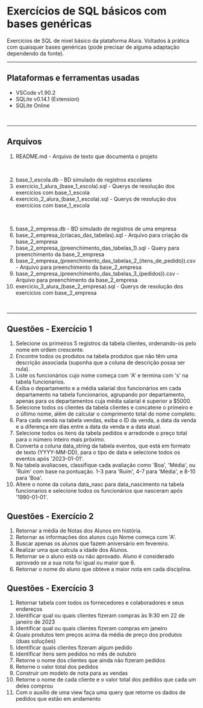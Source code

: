 # Exercícios de SQL básicos com bases genéricas #

Exercícios de SQL de nível básico da plataforma Alura.
Voltados à prática com quaisquer bases genéricas (pode precisar de alguma adaptação dependendo da fonte).
<br>

___

## Plataformas e ferramentas usadas

- VSCode v1.90.2
- SQLite v0.14.1 (Extension)
- SQLite Online
<br>

___

## Arquivos

1. README.md    - Arquivo de texto que documenta o projeto
<br>

2. base_1_escola.db                         - BD simulado de registros escolares
3. exercicio_1_alura_(base_1_escola).sql    - Querys de resolução dos exercícios com base_1_escola
4. exercicio_2_alura_(base_1_escola).sql    - Querys de resolução dos exercícios com base_1_escola
<br>

5. base_2_empresa.db                                                    - BD simulado de registros de uma empresa
6. base_2_empresa_(criacao_das_tabelas).sql                             - Arquivo para criação da base_2_empresa
7. base_2_empresa_(preenchimento_das_tabelas_1).sql                     - Query para preenchimento da base_2_empresa
8. base_2_empresa_(preenchimento_das_tabelas_2_(itens_de_pedido)).csv   - Arquivo para preenchimento da base_2_empresa
9. base_2_empresa_(preenchimento_das_tabelas_3_(pedidos)).csv           - Arquivo para preenchimento da base_2_empresa
10. exercicio_3_alura_(base_2_empresa).sql                              - Querys de resolução dos exercícios com base_2_empresa
<br>

___

## Questões - Exercício 1

1. Selecione os primeiros 5 registros da tabela clientes, ordenando-os pelo nome em ordem crescente.
2. Encontre todos os produtos na tabela produtos que não têm uma descrição associada (suponha que a coluna de descrição possa ser nula).
3. Liste os funcionários cujo nome começa com 'A' e termina com 's' na tabela funcionarios.
4. Exiba o departamento e a média salarial dos funcionários em cada departamento na tabela funcionarios, agrupando por departamento, apenas para os departamentos cuja média salarial é superior a $5000.
5. Selecione todos os clientes da tabela clientes e concatene o primeiro e o último nome, além de calcular o comprimento total do nome completo.
6. Para cada venda na tabela vendas, exiba o ID da venda, a data da venda e a diferença em dias entre a data da venda e a data atual.
7. Selecione todos os itens da tabela pedidos e arredonde o preço total para o número inteiro mais próximo.
8. Converta a coluna data_string da tabela eventos, que está em formato de texto (YYYY-MM-DD), para o tipo de data e selecione todos os eventos após '2023-01-01'.
9. Na tabela avaliacoes, classifique cada avaliação como 'Boa', 'Média', ou 'Ruim' com base na pontuação. 1-3 para 'Ruim', 4-7 para 'Média', e 8-10 para 'Boa'.
10. Altere o nome da coluna data_nasc para data_nascimento na tabela funcionarios e selecione todos os funcionários que nasceram após '1990-01-01'.

## Questões - Exercício 2

1. Retornar a média de Notas dos Alunos em história.
2. Retornar as informações dos alunos cujo Nome começa com 'A'.
3. Buscar apenas os alunos que fazem aniversário em fevereiro.
4. Realizar uma que calcula a idade dos Alunos.
5. Retornar se o aluno está ou não aprovado. Aluno é considerado aprovado se a sua nota foi igual ou maior que 6.
6. Retornar o nome do aluno que obteve a maior nota em cada disciplina.

## Questões - Exercício 3

1. Retornar tabela com todos os fornecedores e colaboradores e seus endereços
2. Identificar qual ou quais clientes fizeram compras às 9:30 em 22 de janeiro de 2023
3. Identificar qual ou quais clientes fizeram compras em janeiro
4. Quais produtos tem preços acima da média de preço dos produtos (duas soluções)
5. Identificar quais clientes fizeram algum pedido
6. Identificar itens sem pedidos no mês de outubro
7. Retorne o nome dos clientes que ainda não fizeram pedidos
8. Retorne o valor total dos pedidos
9. Construir um modelo de nota para as vendas 
10. Retorne o nome de cada cliente e o valor total dos pedidos que cada um deles comprou
11. Com o auxílio de uma view faça uma query que retorne os dados de pedidos que estão em andamento
